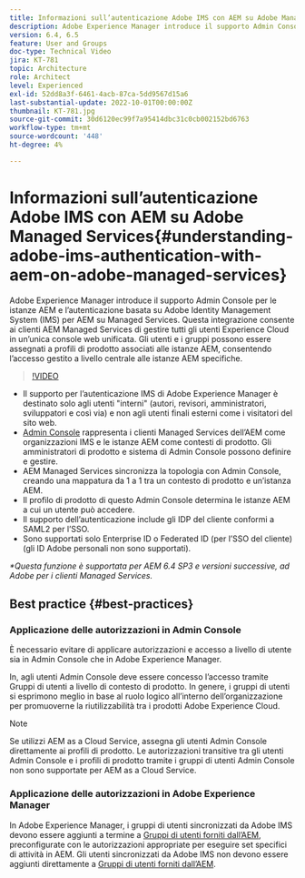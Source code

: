 ```yaml
---
title: Informazioni sull’autenticazione Adobe IMS con AEM su Adobe Managed Services
description: Adobe Experience Manager introduce il supporto Admin Console per le istanze AEM e l’autenticazione basata su Adobe IMS (Identity Management System) per AEM su Managed Services.   Questa integrazione consente ai clienti AEM Managed Services di gestire tutti gli utenti Experience Cloud in un’unica console web unificata. Gli utenti e i gruppi possono essere assegnati a profili di prodotto associati alle istanze AEM, consentendo l’accesso gestito a livello centrale alle istanze AEM specifiche.
version: 6.4, 6.5
feature: User and Groups
doc-type: Technical Video
jira: KT-781
topic: Architecture
role: Architect
level: Experienced
exl-id: 52dd8a3f-6461-4acb-87ca-5dd9567d15a6
last-substantial-update: 2022-10-01T00:00:00Z
thumbnail: KT-781.jpg
source-git-commit: 30d6120ec99f7a95414dbc31c0cb002152bd6763
workflow-type: tm+mt
source-wordcount: '448'
ht-degree: 4%

---
```


# Informazioni sull’autenticazione Adobe IMS con AEM su Adobe Managed Services{#understanding-adobe-ims-authentication-with-aem-on-adobe-managed-services}

Adobe Experience Manager introduce il supporto Admin Console per le istanze AEM e l’autenticazione basata su Adobe Identity Management System (IMS) per AEM su Managed Services.   Questa integrazione consente ai clienti AEM Managed Services di gestire tutti gli utenti Experience Cloud in un’unica console web unificata. Gli utenti e i gruppi possono essere assegnati a profili di prodotto associati alle istanze AEM, consentendo l’accesso gestito a livello centrale alle istanze AEM specifiche.

>[!VIDEO](https://video.tv.adobe.com/v/26170?quality=12&learn=on)

* Il supporto per l’autenticazione IMS di Adobe Experience Manager è destinato solo agli utenti &quot;interni&quot; (autori, revisori, amministratori, sviluppatori e così via) e non agli utenti finali esterni come i visitatori del sito web.
* [Admin Console](https://adminconsole.adobe.com/) rappresenta i clienti Managed Services dell’AEM come organizzazioni IMS e le istanze AEM come contesti di prodotto. Gli amministratori di prodotto e sistema di Admin Console possono definire e gestire.
* AEM Managed Services sincronizza la topologia con Admin Console, creando una mappatura da 1 a 1 tra un contesto di prodotto e un’istanza AEM.
* Il profilo di prodotto di questo Admin Console determina le istanze AEM a cui un utente può accedere.
* Il supporto dell’autenticazione include gli IDP del cliente conformi a SAML2 per l’SSO.
* Sono supportati solo Enterprise ID o Federated ID (per l’SSO del cliente) (gli ID Adobe personali non sono supportati).

*&#42;Questa funzione è supportata per AEM 6.4 SP3 e versioni successive, ad Adobe per i clienti Managed Services.*

## Best practice {#best-practices}

### Applicazione delle autorizzazioni in Admin Console

È necessario evitare di applicare autorizzazioni e accesso a livello di utente sia in Admin Console che in Adobe Experience Manager.

In, agli utenti Admin Console deve essere concesso l’accesso tramite Gruppi di utenti a livello di contesto di prodotto. In genere, i gruppi di utenti si esprimono meglio in base al ruolo logico all’interno dell’organizzazione per promuoverne la riutilizzabilità tra i prodotti Adobe Experience Cloud.

>[!NOTE]
>
> Se utilizzi AEM as a Cloud Service, assegna gli utenti Admin Console direttamente ai profili di prodotto. Le autorizzazioni transitive tra gli utenti Admin Console e i profili di prodotto tramite i gruppi di utenti Admin Console non sono supportate per AEM as a Cloud Service.

### Applicazione delle autorizzazioni in Adobe Experience Manager

In Adobe Experience Manager, i gruppi di utenti sincronizzati da Adobe IMS devono essere aggiunti a termine a [Gruppi di utenti forniti dall’AEM](https://experienceleague.adobe.com/docs/experience-manager-65/administering/security/security.html?lang=it), preconfigurate con le autorizzazioni appropriate per eseguire set specifici di attività in AEM. Gli utenti sincronizzati da Adobe IMS non devono essere aggiunti direttamente a [Gruppi di utenti forniti dall’AEM](https://experienceleague.adobe.com/docs/experience-manager-65/administering/security/security.html?lang=it).
